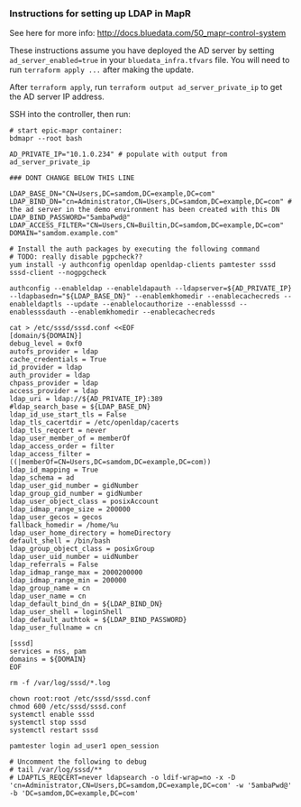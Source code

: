 ### Instructions for setting up LDAP in MapR

See here for more info: http://docs.bluedata.com/50_mapr-control-system

These instructions assume you have deployed the AD server by setting `ad_server_enabled=true` in your `bluedata_infra.tfvars` file.  You will need to run `terraform apply ...` after making the update.  

After `terraform apply`, run `terraform output ad_server_private_ip` to get the AD server IP address.

SSH into the controller, then run:

```
# start epic-mapr container: 
bdmapr --root bash

AD_PRIVATE_IP="10.1.0.234" # populate with output from ad_server_private_ip

### DONT CHANGE BELOW THIS LINE

LDAP_BASE_DN="CN=Users,DC=samdom,DC=example,DC=com"
LDAP_BIND_DN="cn=Administrator,CN=Users,DC=samdom,DC=example,DC=com" # the ad server in the demo environment has been created with this DN
LDAP_BIND_PASSWORD="5ambaPwd@"
LDAP_ACCESS_FILTER="CN=Users,CN=Builtin,DC=samdom,DC=example,DC=com"
DOMAIN="samdom.example.com"

# Install the auth packages by executing the following command 
# TODO: really disable pgpcheck??
yum install -y authconfig openldap openldap-clients pamtester sssd sssd-client --nogpgcheck

authconfig --enableldap --enableldapauth --ldapserver=${AD_PRIVATE_IP} --ldapbasedn="${LDAP_BASE_DN}" --enablemkhomedir --enablecachecreds --enableldaptls --update --enablelocauthorize --enablesssd --enablesssdauth --enablemkhomedir --enablecachecreds

cat > /etc/sssd/sssd.conf <<EOF
[domain/${DOMAIN}]
debug_level = 0xf0
autofs_provider = ldap
cache_credentials = True
id_provider = ldap
auth_provider = ldap
chpass_provider = ldap
access_provider = ldap
ldap_uri = ldap://${AD_PRIVATE_IP}:389
#ldap_search_base = ${LDAP_BASE_DN}
ldap_id_use_start_tls = False
ldap_tls_cacertdir = /etc/openldap/cacerts
ldap_tls_reqcert = never
ldap_user_member_of = memberOf
ldap_access_order = filter
ldap_access_filter = ((|memberOf=CN=Users,DC=samdom,DC=example,DC=com))
ldap_id_mapping = True
ldap_schema = ad
ldap_user_gid_number = gidNumber
ldap_group_gid_number = gidNumber
ldap_user_object_class = posixAccount
ldap_idmap_range_size = 200000
ldap_user_gecos = gecos
fallback_homedir = /home/%u
ldap_user_home_directory = homeDirectory
default_shell = /bin/bash
ldap_group_object_class = posixGroup
ldap_user_uid_number = uidNumber
ldap_referrals = False
ldap_idmap_range_max = 2000200000
ldap_idmap_range_min = 200000
ldap_group_name = cn
ldap_user_name = cn
ldap_default_bind_dn = ${LDAP_BIND_DN}
ldap_user_shell = loginShell
ldap_default_authtok = ${LDAP_BIND_PASSWORD}
ldap_user_fullname = cn

[sssd]
services = nss, pam
domains = ${DOMAIN}
EOF

rm -f /var/log/sssd/*.log

chown root:root /etc/sssd/sssd.conf
chmod 600 /etc/sssd/sssd.conf
systemctl enable sssd
systemctl stop sssd
systemctl restart sssd

pamtester login ad_user1 open_session

# Uncomment the following to debug
# tail /var/log/sssd/**
# LDAPTLS_REQCERT=never ldapsearch -o ldif-wrap=no -x -D 'cn=Administrator,CN=Users,DC=samdom,DC=example,DC=com' -w '5ambaPwd@' -b 'DC=samdom,DC=example,DC=com'

```